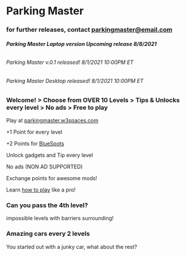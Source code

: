 # Parking Master

### for further releases, contact [parkingmaster@email.com](mailto:parkingmaster@email.com)

###### **Parking Master Laptop version Upcoming release 8/8/2021**

###### Parking Master v.0.1 released! 8/1/2021 10:00PM ET

###### Parking Master Desktop released! 8/1/2021 10:00PM ET

### Welcome! > Choose from OVER 10 Levels > Tips & Unlocks every level > No ads > Free to play

Play at [parkingmaster.w3spaces.com](https://parkingmaster.w3spaces.com)

+1 Point for every level

+2 Points for [BlueSpots]()

Unlock gadgets and Tip every level

No ads (NON AD SUPPORTED)

Exchange points for awesome mods!

Learn [how to play]() like a pro!

### Can you pass the 4th level?

impossible levels with barriers surrounding!

### Amazing cars every 2 levels

You started out with a junky car, what about the rest?
